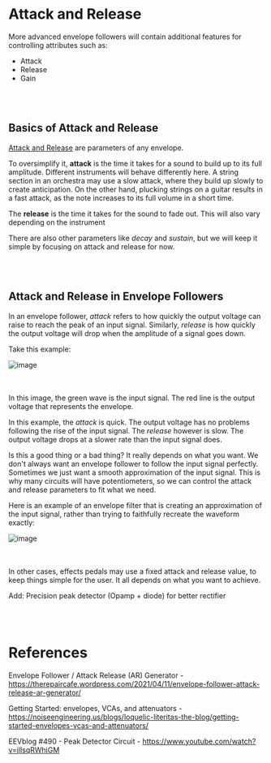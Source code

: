 # Attack and Release

More advanced envelope followers will contain additional features for controlling attributes such as:
* Attack
* Release
* Gain


</br></br>
## Basics of Attack and Release

[Attack and Release](https://github.com/Network-Direction/Audio-Effect-Pedals/blob/Wha-Pedals/Audio%20Theory/4.%20Envelope.md#adsr) are parameters of any envelope.

To oversimplify it, **attack** is the time it takes for a sound to build up to its full amplitude. Different instruments will behave differently here. A string section in an orchestra may use a slow attack, where they build up slowly to create anticipation. On the other hand, plucking strings on a guitar results in a fast attack, as the note increases to its full volume in a short time.

The **release** is the time it takes for the sound to fade out. This will also vary depending on the instrument

There are also other parameters like _decay_ and _sustain_, but we will keep it simple by focusing on attack and release for now.


</br></br>
## Attack and Release in Envelope Followers

In an envelope follower, _attack_ refers to how quickly the output voltage can raise to reach the peak of an input signal. Similarly, _release_ is how quickly the output voltage will drop when the amplitude of a signal goes down.

Take this example:

![image](https://github.com/user-attachments/assets/86eab91b-fba7-4f18-a8d4-2929f8bd4ef5)

</br></br>
In this image, the green wave is the input signal. The red line is the output voltage that represents the envelope.

In this example, the _attack_ is quick. The output voltage has no problems following the rise of the input signal. The _release_ however is slow. The output voltage drops at a slower rate than the input signal does.

Is this a good thing or a bad thing? It really depends on what you want. We don't always want an envelope follower to follow the input signal perfectly. Sometimes we just want a smooth approximation of the input signal. This is why many circuits will have potentiometers, so we can control the attack and release parameters to fit what we need.

Here is an example of an envelope filter that is creating an approximation of the input signal, rather than trying to faithfully recreate the waveform exactly:

![image](https://github.com/user-attachments/assets/3a711f54-d05c-406f-a521-7b67431e3e57)

</br></br>
In other cases, effects pedals may use a fixed attack and release value, to keep things simple for the user. It all depends on what you want to achieve.




Add: Precision peak detector (Opamp + diode) for better rectifier




</br></br>
# References

Envelope Follower / Attack Release (AR) Generator - https://therepaircafe.wordpress.com/2021/04/11/envelope-follower-attack-release-ar-generator/

Getting Started: envelopes, VCAs, and attenuators - https://noiseengineering.us/blogs/loquelic-literitas-the-blog/getting-started-envelopes-vcas-and-attenuators/

EEVblog #490 - Peak Detector Circuit - https://www.youtube.com/watch?v=jllsqRWhjGM


